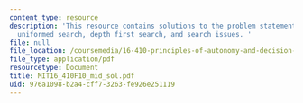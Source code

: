 ```yaml
---
content_type: resource
description: 'This resource contains solutions to the problem statements related to
  uniformed search, depth first search, and search issues. '
file: null
file_location: /coursemedia/16-410-principles-of-autonomy-and-decision-making-fall-2010/976a1098b2a4cff73263fe926e251119_MIT16_410F10_mid_sol.pdf
file_type: application/pdf
resourcetype: Document
title: MIT16_410F10_mid_sol.pdf
uid: 976a1098-b2a4-cff7-3263-fe926e251119
---
```

